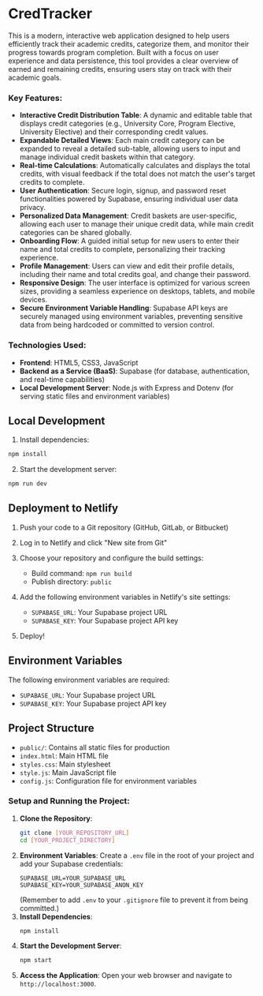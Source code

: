 # CredTracker


This is a modern, interactive web application designed to help users efficiently track their academic credits, categorize them, and monitor their progress towards program completion. Built with a focus on user experience and data persistence, this tool provides a clear overview of earned and remaining credits, ensuring users stay on track with their academic goals.

### Key Features:

*   **Interactive Credit Distribution Table**: A dynamic and editable table that displays credit categories (e.g., University Core, Program Elective, University Elective) and their corresponding credit values.
*   **Expandable Detailed Views**: Each main credit category can be expanded to reveal a detailed sub-table, allowing users to input and manage individual credit baskets within that category.
*   **Real-time Calculations**: Automatically calculates and displays the total credits, with visual feedback if the total does not match the user's target credits to complete.
*   **User Authentication**: Secure login, signup, and password reset functionalities powered by Supabase, ensuring individual user data privacy.
*   **Personalized Data Management**: Credit baskets are user-specific, allowing each user to manage their unique credit data, while main credit categories can be shared globally.
*   **Onboarding Flow**: A guided initial setup for new users to enter their name and total credits to complete, personalizing their tracking experience.
*   **Profile Management**: Users can view and edit their profile details, including their name and total credits goal, and change their password.
*   **Responsive Design**: The user interface is optimized for various screen sizes, providing a seamless experience on desktops, tablets, and mobile devices.
*   **Secure Environment Variable Handling**: Supabase API keys are securely managed using environment variables, preventing sensitive data from being hardcoded or committed to version control.

### Technologies Used:

*   **Frontend**: HTML5, CSS3, JavaScript
*   **Backend as a Service (BaaS)**: Supabase (for database, authentication, and real-time capabilities)
*   **Local Development Server**: Node.js with Express and Dotenv (for serving static files and environment variables)

## Local Development

1. Install dependencies:
```bash
npm install
```

2. Start the development server:
```bash
npm run dev
```

## Deployment to Netlify

1. Push your code to a Git repository (GitHub, GitLab, or Bitbucket)

2. Log in to Netlify and click "New site from Git"

3. Choose your repository and configure the build settings:
   - Build command: `npm run build`
   - Publish directory: `public`

4. Add the following environment variables in Netlify's site settings:
   - `SUPABASE_URL`: Your Supabase project URL
   - `SUPABASE_KEY`: Your Supabase project API key

5. Deploy!

## Environment Variables

The following environment variables are required:

- `SUPABASE_URL`: Your Supabase project URL
- `SUPABASE_KEY`: Your Supabase project API key

## Project Structure

- `public/`: Contains all static files for production
- `index.html`: Main HTML file
- `styles.css`: Main stylesheet
- `style.js`: Main JavaScript file
- `config.js`: Configuration file for environment variables


### Setup and Running the Project:

1.  **Clone the Repository**:
    ```bash
    git clone [YOUR_REPOSITORY_URL]
    cd [YOUR_PROJECT_DIRECTORY]
    ```
2.  **Environment Variables**:
    Create a `.env` file in the root of your project and add your Supabase credentials:
    ```
    SUPABASE_URL=YOUR_SUPABASE_URL
    SUPABASE_KEY=YOUR_SUPABASE_ANON_KEY
    ```
    (Remember to add `.env` to your `.gitignore` file to prevent it from being committed.)
3.  **Install Dependencies**:
    ```bash
    npm install
    ```
4.  **Start the Development Server**:
    ```bash
    npm start
    ```
5.  **Access the Application**:
    Open your web browser and navigate to `http://localhost:3000`. 